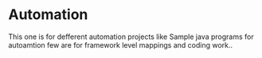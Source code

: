 # Automation
This one is for defferent automation projects
like Sample java programs for autoamtion 
few are for framework level mappings and coding work..
